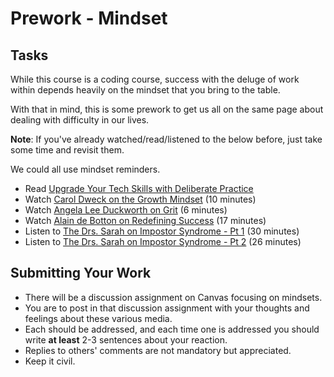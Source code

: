 # Prework - Mindset

## Tasks
While this course is a coding course, success with the deluge of work within
depends heavily on the mindset that you bring to the table.

With that in mind, this is some prework to get us all on the same page about
dealing with difficulty in our lives.

**Note**: If you've already watched/read/listened to the below before, just take
some time and revisit them.

We could all use mindset reminders. 

* Read [Upgrade Your Tech Skills with Deliberate Practice](https://www.happybearsoftware.com/upgrade-your-technical-skills-with-deliberate-practice)
* Watch [Carol Dweck on the Growth Mindset](https://www.ted.com/talks/carol_dweck_the_power_of_believing_that_you_can_improve?language=en) (10 minutes)
* Watch [Angela Lee Duckworth on Grit](https://www.ted.com/talks/angela_lee_duckworth_grit_the_power_of_passion_and_perseverance#t-5024) (6 minutes)
* Watch [Alain de Botton on Redefining Success](https://www.ted.com/talks/alain_de_botton_a_kinder_gentler_philosophy_of_success) (17 minutes)
* Listen to [The Drs. Sarah on Impostor Syndrome - Pt 1](https://soundcloud.com/drssarahcare/self-care-with-drs-sarah-impostor-syndrome-part-i) (30 minutes)
* Listen to [The Drs. Sarah on Impostor Syndrome - Pt 2](https://soundcloud.com/drssarahcare/self-care-with-drs-sarah-the-impostor-syndrome-part-ii) (26 minutes)

## Submitting Your Work
* There will be a discussion assignment on Canvas focusing on mindsets.
* You are to post in that discussion assignment with your thoughts and
  feelings about these various media.
* Each should be addressed, and each time one is addressed you should write
  **at least** 2-3 sentences about your reaction.
* Replies to others' comments are not mandatory but appreciated.
* Keep it civil.
